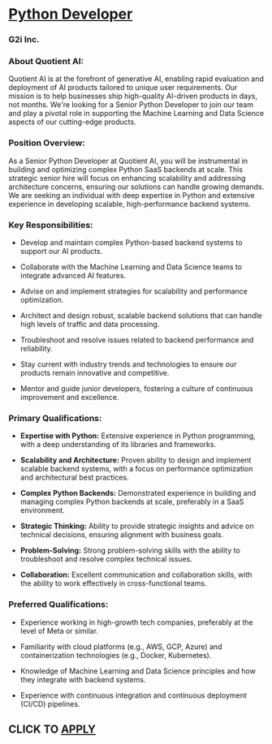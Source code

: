 # [Python Developer](https://www.remotewlb.com/apply/python-developer-137940)  
### G2i Inc.  
####  

### About Quotient AI:

Quotient AI is at the forefront of generative AI, enabling rapid evaluation and deployment of AI products tailored to unique user requirements. Our mission is to help businesses ship high-quality AI-driven products in days, not months. We're looking for a Senior Python Developer to join our team and play a pivotal role in supporting the Machine Learning and Data Science aspects of our cutting-edge products.

### Position Overview:

As a Senior Python Developer at Quotient AI, you will be instrumental in building and optimizing complex Python SaaS backends at scale. This strategic senior hire will focus on enhancing scalability and addressing architecture concerns, ensuring our solutions can handle growing demands. We are seeking an individual with deep expertise in Python and extensive experience in developing scalable, high-performance backend systems.

### Key Responsibilities:

  * Develop and maintain complex Python-based backend systems to support our AI products.

  * Collaborate with the Machine Learning and Data Science teams to integrate advanced AI features.

  * Advise on and implement strategies for scalability and performance optimization.

  * Architect and design robust, scalable backend solutions that can handle high levels of traffic and data processing.

  * Troubleshoot and resolve issues related to backend performance and reliability.

  * Stay current with industry trends and technologies to ensure our products remain innovative and competitive.

  * Mentor and guide junior developers, fostering a culture of continuous improvement and excellence.

### Primary Qualifications:

  *  **Expertise with Python:** Extensive experience in Python programming, with a deep understanding of its libraries and frameworks.

  *  **Scalability and Architecture:** Proven ability to design and implement scalable backend systems, with a focus on performance optimization and architectural best practices.

  *  **Complex Python Backends:** Demonstrated experience in building and managing complex Python backends at scale, preferably in a SaaS environment.

  *  **Strategic Thinking:** Ability to provide strategic insights and advice on technical decisions, ensuring alignment with business goals.

  *  **Problem-Solving:** Strong problem-solving skills with the ability to troubleshoot and resolve complex technical issues.

  *  **Collaboration:** Excellent communication and collaboration skills, with the ability to work effectively in cross-functional teams.

### Preferred Qualifications:

  * Experience working in high-growth tech companies, preferably at the level of Meta or similar.

  * Familiarity with cloud platforms (e.g., AWS, GCP, Azure) and containerization technologies (e.g., Docker, Kubernetes).

  * Knowledge of Machine Learning and Data Science principles and how they integrate with backend systems.

  * Experience with continuous integration and continuous deployment (CI/CD) pipelines.

###

  
## CLICK TO [APPLY](https://www.remotewlb.com/apply/python-developer-137940)

